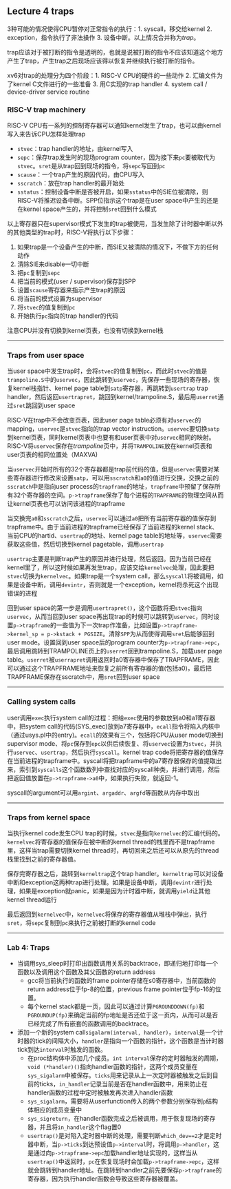 ## Lecture 4 traps

3种可能的情况使得CPU暂停对正常指令的执行：1. syscall，移交给kernel 2. exception，指令执行了非法操作 3. 设备中断。以上情况合并称为*trap*。

trap应该对于被打断的指令是透明的，也就是说被打断的指令不应该知道这个地方产生了trap，产生trap之后现场应该得以恢复并继续执行被打断的指令。

xv6对trap的处理分为四个阶段：1. RISC-V CPU的硬件的一些动作 2. 汇编文件为了kernel C文件进行的一些准备 3. 用C实现的trap handler 4.  system call / device-driver service routine

### RISC-V trap machinery

RISC-V CPU有一系列的控制寄存器可以通知kernel发生了trap，也可以由kernel写入来告诉CPU怎样处理trap

- `stvec`：trap handler的地址，由kernel写入
- `sepc`：保存trap发生时的现场program counter，因为接下来`pc`要被取代为`stvec`。`sret`是从trap回到现场的指令，将`sepc`写回到`pc`
- `scause`：一个trap产生的原因代码，由CPU写入
- `sscratch`：放在trap handler的最开始处
- `sstatus`：控制设备中断是否被开启，如果`sstatus`中的SIE位被清除，则RISC-V将推迟设备中断。SPP位指示这个trap是在user space中产生的还是在kernel space产生的，并将控制`sret`回到什么模式

以上寄存器只在supervisor模式下发生的trap被使用，当发生除了计时器中断以外的其他类型的trap时，RISC-V将执行以下步骤：

1. 如果trap是一个设备产生的中断，而SIE又被清除的情况下，不做下方的任何动作
2. 清除SIE来disable一切中断
3. 把`pc`复制到`sepc`
4. 把当前的模式(user / supervisor)保存到SPP
5. 设置`scause`寄存器来指示产生trap的原因
6. 将当前的模式设置为supervisor
7. 将`stvec`的值复制到`pc`
8. 开始执行`pc`指向的trap handler的代码

注意CPU并没有切换到kernel页表，也没有切换到kernel栈

----------------------

### Traps  from user space

当user space中发生trap时，会将`stvec`的值复制到`pc`，而此时`stvec`的值是`trampoline.S`中的`uservec`，因此跳转到`uservec`，先保存一些现场的寄存器，恢复kernel栈指针、kernel page table到`satp`寄存器，再跳转到`usertrap` trap handler，然后返回`usertrapret`，跳回到kernel/trampoline.S，最后用`userret`通过`sret`跳回到user space

RISC-V在trap中不会改变页表，因此user page table必须有对`uservec`的mapping，`uservec`是`stvec`指向的trap vector instruction。`uservec`要切换`satp`到kernel页表，同时kernel页表中也要有和user页表中对`uservec`相同的映射。RISC-V将`uservec`保存在*trampoline*页中，并将`TRAMPOLINE`放在kernel页表和user页表的相同位置处（MAXVA)

当`uservec`开始时所有的32个寄存器都是trap前代码的值，但是`uservec`需要对某些寄存器进行修改来设置`satp`，可以用`sscratch`和`a0`的值进行交换，交换之前的`sscratch`中是指向user process的`trapframe`的地址，`trapframe`中预留了保存所有32个寄存器的空间。`p->trapframe`保存了每个进程的`TRAPFRAME`的物理空间从而让kernel页表也可以访问该进程的trapframe

当交换完`a0`和`sscratch`之后，`uservec`可以通过`a0`把所有当前寄存器的值保存到trapframe中。由于当前进程的trapframe已经保存了当前进程的kernel stack、当前CPU的hartid、`usertrap`的地址、kernel page table的地址等，`uservec`需要获取这些值，然后切换到kernel pagetable，调用`usertrap`

`usertrap`主要是判断trap产生的原因并进行处理，然后返回。因为当前已经在kernel里了，所以这时候如果再发生trap，应该交给`kernelvec`处理，因此要把`stvec`切换为`kernelvec`。如果trap是一个system call，那么`syscall`将被调用，如果是设备中断，调用`devintr`，否则就是一个exception，kernel将杀死这个出现错误的进程

回到user space的第一步是调用`usertrapret()`，这个函数将把`stvec`指向`uservec`，从而当回到user space再出现trap的时候可以跳转到`uservec`，同时设置`p->trapframe`的一些值为下一次trap作准备，比如设置`p->trapframe->kernel_sp = p->kstack + PGSIZE`。清除`SPP`为从而使得调用`sret`后能够回到user mode。设置回到user space后的program counter为`p->trapframe->epc`，最后调用跳转到TRAMPOLINE页上的`userret`回到trampoline.S，加载user page table。`userret`被`userrapret`调用返回时a0寄存器中保存了TRAPFRAME，因此可以通过这个TRAPFRAME地址来恢复之前所有寄存器的值(包括a0)，最后把TRAPFRAME保存在sscratch中，用`sret`回到user space

---------------

### Calling system calls

user调用`exec`执行system call的过程：把给`exec`使用的参数放到a0和a1寄存器中，把system call的代码(SYS_exec)放到a7寄存器中，`ecall`指令将陷入内核中（通过usys.pl中的entry)。`ecall`的效果有三个，包括将CPU从user mode切换到supervisor mode、将`pc`保存到`epc`以供后续恢复、将`uservec`设置为`stvec`，并执行`uservec`、`usertrap`，然后执行`syscall`。kernel trap code将把寄存器的值保存在当前进程的trapframe中。syscall将把trapframe中的a7寄存器保存的值提取出来，索引到`syscalls`这个函数数列中查找对应的syscall种类，并进行调用，然后把返回值放置在`p->trapframe->a0`中，如果执行失败，就返回-1。

syscall的argument可以用`argint`、`argaddr`、`argfd`等函数从内存中取出

----------------

### Traps from kernel space

当执行kernel code发生CPU trap的时候，`stvec`是指向`kernelvec`的汇编代码的。`kernelvec`将寄存器的值保存在被中断的kernel thread的栈里而不是trapframe里，这样当trap需要切换kernel thread时，再切回来之后还可以从原先的thread栈里找到之前的寄存器值。

保存完寄存器之后，跳转到`kerneltrap`这个trap handler。`kerneltrap`可以对设备中断和exception这两种trap进行处理。如果是设备中断，调用`devintr`进行处理，如果是exception就panic，如果是因为计时器中断，就调用`yield`让其他kernel thread运行

最后返回到`kernelvec`中，`kernelvec`将保存的寄存器值从堆栈中弹出，执行`sret`，将`sepc`复制到`pc`来执行之前被打断的kernel code

--------------

### Lab 4: Traps

* 当调用sys_sleep时打印出函数调用关系的backtrace，即递归地打印每一个函数以及调用这个函数及其父函数的return address  
  * gcc将当前执行的函数的frame pointer存储在s0寄存器中，当前函数的return address位于fp-8的位置，previous frame pointer位于fp-16的位置。
  * 每个kernel stack都是一页，因此可以通过计算`PGROUNDDOWN(fp)`和`PGROUNDUP(fp)`来确定当前的fp地址是否还位于这一页内，从而可以是否已经完成了所有嵌套的函数调用的backtrace。
* 添加一个新的system call`sigalarm(interval, handler)`，`interval`是一个计时器的tick的间隔大小，`handler`是指向一个函数的指针，这个函数是当计时器tick到达`interval`时触发的函数。
  * 在proc结构体中添加几个成员。`int interval`保存的定时器触发的周期，`void (*handler)()`指向handler函数的指针，这两个成员变量在`sys_sigalarm`中被保存。`ticks`用来记录从上一次定时器被触发之后到目前的ticks，`in_handler`记录当前是否在handler函数中，用来防止在handler函数的过程中定时被触发再次进入handler函数
  * `sys_sigalarm`，需要将从userfunction传入的两个参数分别保存到`p`结构体相应的成员变量中
  * `sys_sigreturn`，在handler函数完成之后被调用，用于恢复现场的寄存器，并且将`in_handler`这个flag置0
  * `usertrap()`是对陷入定时器中断的处理，需要判断`which_dev==2`才是定时器中断，当`p->ticks`到达预设值`p->interval`时，将调用`p->handler`，这是通过向`p->trapframe->epc`加载handler地址实现的，这样当从`usertrap()`中返回时，`pc`在恢复现场时会加载`p->trapframe->epc`，这样就会跳转到handler地址。在跳转到handler之前先要保存`p->trapframe`的寄存器，因为执行handler函数会导致这些寄存器被覆盖。
